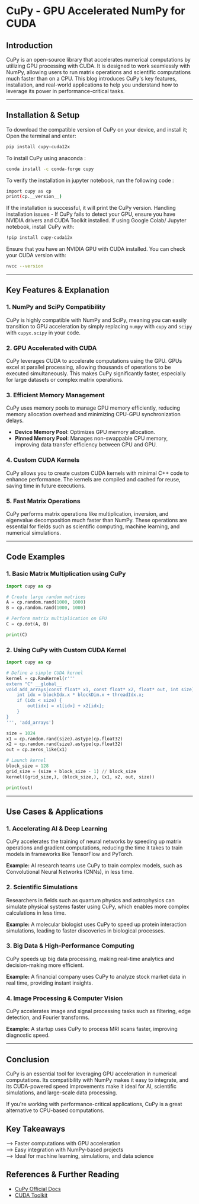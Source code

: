 # CuPy - GPU Accelerated NumPy for CUDA

## Introduction
CuPy is an open-source library that accelerates numerical computations by utilizing GPU processing with CUDA. It is designed to work seamlessly with NumPy, allowing users to run matrix operations and scientific computations much faster than on a CPU. This blog introduces CuPy's key features, installation, and real-world applications to help you understand how to leverage its power in performance-critical tasks.

---

## Installation & Setup
To download the compatible version of CuPy on your device, and install it; Open the terminal and enter:
```bash
pip install cupy-cuda12x
```
To install CuPy using anaconda :
```bash
conda install -c conda-forge cupy
```
To verify the installation in jupyter notebook, run the following code : 
```bash
import cupy as cp 
print(cp.__version__)
```
If the installation is successful, it will print the CuPy version.
Handling installation issues - If CuPy fails to detect your GPU, ensure you have NVIDIA drivers and CUDA Toolkit installed.
If using Google Colab/ Jupyter notebook, install CuPy with:
```bash
!pip install cupy-cuda12x
```

Ensure that you have an NVIDIA GPU with CUDA installed. You can check your CUDA version with:
```bash
nvcc --version
```

---

## Key Features & Explanation
### 1. NumPy and SciPy Compatibility
CuPy is highly compatible with NumPy and SciPy, meaning you can easily transition to GPU acceleration by simply replacing `numpy` with `cupy` and `scipy` with `cupyx.scipy` in your code.

### 2. GPU Accelerated with CUDA
CuPy leverages CUDA to accelerate computations using the GPU. GPUs excel at parallel processing, allowing thousands of operations to be executed simultaneously. This makes CuPy significantly faster, especially for large datasets or complex matrix operations.

### 3. Efficient Memory Management
CuPy uses memory pools to manage GPU memory efficiently, reducing memory allocation overhead and minimizing CPU-GPU synchronization delays.

- **Device Memory Pool**: Optimizes GPU memory allocation.
- **Pinned Memory Pool**: Manages non-swappable CPU memory, improving data transfer efficiency between CPU and GPU.

### 4. Custom CUDA Kernels
CuPy allows you to create custom CUDA kernels with minimal C++ code to enhance performance. The kernels are compiled and cached for reuse, saving time in future executions.

### 5. Fast Matrix Operations
CuPy performs matrix operations like multiplication, inversion, and eigenvalue decomposition much faster than NumPy. These operations are essential for fields such as scientific computing, machine learning, and numerical simulations.

---

## Code Examples
### 1. Basic Matrix Multiplication using CuPy
```python
import cupy as cp

# Create large random matrices
A = cp.random.rand(1000, 1000)
B = cp.random.rand(1000, 1000)

# Perform matrix multiplication on GPU
C = cp.dot(A, B)

print(C)
```
### 2. Using CuPy with Custom CUDA Kernel
```python
import cupy as cp

# Define a simple CUDA kernel
kernel = cp.RawKernel(r'''
extern "C" __global__
void add_arrays(const float* x1, const float* x2, float* out, int size) {
    int idx = blockIdx.x * blockDim.x + threadIdx.x;
    if (idx < size) {
        out[idx] = x1[idx] + x2[idx];
    }
}
''', 'add_arrays')

size = 1024
x1 = cp.random.rand(size).astype(cp.float32)
x2 = cp.random.rand(size).astype(cp.float32)
out = cp.zeros_like(x1)

# Launch kernel
block_size = 128
grid_size = (size + block_size - 1) // block_size
kernel((grid_size,), (block_size,), (x1, x2, out, size))

print(out)
```

---

## Use Cases & Applications
### 1. Accelerating AI & Deep Learning
CuPy accelerates the training of neural networks by speeding up matrix operations and gradient computations, reducing the time it takes to train models in frameworks like TensorFlow and PyTorch.

**Example:** AI research teams use CuPy to train complex models, such as Convolutional Neural Networks (CNNs), in less time.

### 2. Scientific Simulations
Researchers in fields such as quantum physics and astrophysics can simulate physical systems faster using CuPy, which enables more complex calculations in less time.

**Example:** A molecular biologist uses CuPy to speed up protein interaction simulations, leading to faster discoveries in biological processes.

### 3. Big Data & High-Performance Computing
CuPy speeds up big data processing, making real-time analytics and decision-making more efficient.

**Example:** A financial company uses CuPy to analyze stock market data in real time, providing instant insights.

### 4. Image Processing & Computer Vision
CuPy accelerates image and signal processing tasks such as filtering, edge detection, and Fourier transforms.

**Example:** A startup uses CuPy to process MRI scans faster, improving diagnostic speed.

---

## Conclusion
CuPy is an essential tool for leveraging GPU acceleration in numerical computations. Its compatibility with NumPy makes it easy to integrate, and its CUDA-powered speed improvements make it ideal for AI, scientific simulations, and large-scale data processing.

If you're working with performance-critical applications, CuPy is a great alternative to CPU-based computations.

## Key Takeaways
--> Faster computations with GPU acceleration  
--> Easy integration with NumPy-based projects  
--> Ideal for machine learning, simulations, and data science  

## References & Further Reading
- [CuPy Official Docs](https://docs.cupy.dev/en/stable/)  
- [CUDA Toolkit](https://developer.nvidia.com/cuda-toolkit)  

